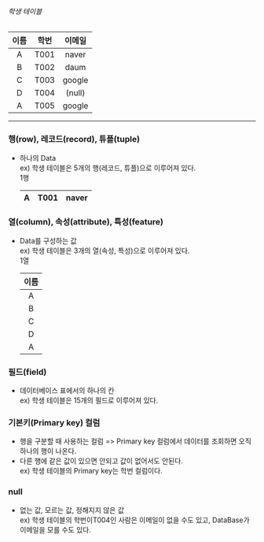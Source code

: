 

###### 학생 테이블

| 이름 | 학번 | 이메일 |
|:---:|:---:|:-----:|
| A | T001 | naver |
| B | T002 | daum |
| C | T003 | google |
| D | T004 | (null) |
| A | T005 | google |

****

### 행(row), 레코드(record), 튜플(tuple)
- 하나의 Data  
ex) 학생 테이블은 5개의 행(레코드, 튜플)으로 이루어져 있다.  
    1행
    
    | A | T001 | naver |
    |:--:|:---:|:-----:|

### 열(column), 속성(attribute), 특성(feature)
- Data를 구성하는 값  
ex) 학생 테이블은 3개의 열(속성, 특성)으로 이루어져 있다.  
    1열
    
    | 이름 |
    |:----:|
    |  A  |
    |  B  |
    |  C  |
    |  D  |
    |  A  |  

### 필드(field)
- 데이터베이스 표에서의 하나의 칸  
ex) 학생 테이블은 15개의 필드로 이루어져 있다.

### 기본키(Primary key) 컬럼
- 행을 구분할 때 사용하는 컬럼
  => Primary key 컬럼에서 데이터를 조회하면 오직 하나의 행이 나온다.
- 다른 행에 같은 값이 있으면 안되고 값이 없어서도 안된다.  
ex) 학생 테이블의 Primary key는 학번 컬럼이다.

### null
- 없는 값, 모르는 값, 정해지지 않은 값  
ex) 학생 테이블의 학번이T004인 사람은 이메일이 없을 수도 있고, DataBase가 이메일을 모를 수도 있다.
